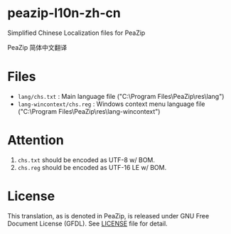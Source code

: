 # peazip-l10n-zh-cn

Simplified Chinese Localization files for PeaZip

PeaZip 简体中文翻译

# Files

- `lang/chs.txt` : Main language file ("C:\Program Files\PeaZip\res\lang\")
- `lang-wincontext/chs.reg` : Windows context menu language file ("C:\Program Files\PeaZip\res\lang-wincontext\")

# Attention

1. `chs.txt` should be encoded as UTF-8 w/ BOM.
2. `chs.reg` should be encoded as UTF-16 LE w/ BOM.

# License

This translation, as is denoted in PeaZip, is released under GNU Free Document License (GFDL). See [LICENSE](LICENSE) file for detail.
